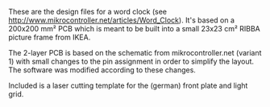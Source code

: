 These are the design files for a word clock
(see http://www.mikrocontroller.net/articles/Word_Clock). It's based on 
a 200x200 mm² PCB which is meant to be built into a small 23x23 cm² 
RIBBA picture frame from IKEA.

The 2-layer PCB is based on the schematic from mikrocontroller.net 
(variant 1) with small changes to the pin assignment in order to
simplify the layout. The software was modified according to these
changes.

Included is a laser cutting template for the (german) front plate and
light grid.